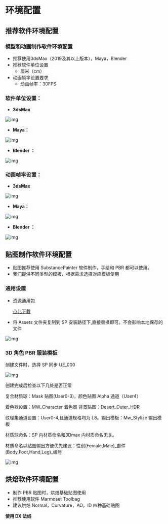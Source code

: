# 环境配置

## 推荐软件环境配置

### 模型和动画制作软件环境配置

- 推荐使用3dsMax（2019及其以上版本），Maya，Blender
- 推荐软件单位设置
  - 厘米（cm）
- 动画帧率设置要求
  - 动画帧率：30FPS

### 软件单位设置：  

-  **3dsMax**

![img](https://arkimg.ark.online/1689238733632-9.png)

- **Maya：**    

![img](https://arkimg.ark.online/1689238733631-1.png)

- **Blender ：**                                              

![img](https://arkimg.ark.online/1689238733631-2.png)

### 动画帧率设置：

-  **3dsMax**

![img](https://arkimg.ark.online/1691465334372-1.png)

- **Maya：**

![img](https://arkimg.ark.online/1689238733631-4.png)

- **Blender ：** 

![img](https://arkimg.ark.online/1689238733631-5.png)

## 贴图制作软件环境配置

- 贴图推荐使用 SubstancePainter 软件制作，手绘和 PBR 都可以使用。
- 我们提供不同类型的模板，根据需求选择对应模板使用

### 通用设置

- 资源通用包
  
  [点此下载](![](https://arkimg.ark.online/%E8%B4%B4%E5%9B%BE%E5%88%B6%E4%BD%9C%E8%BD%AF%E4%BB%B6%E7%8E%AF%E5%A2%83%E9%85%8D%E7%BD%AE.zip)) 
- 将 Assets 文件夹复制到 SP 安装路径下,直接替换即可。不会影响本地保存的文件

![img](https://arkimg.ark.online/1689238733631-6.png)

### 3D 角色 PBR 服装模板

创建文件时，选择 SP 同步 UE_000

![img](https://arkimg.ark.online/1689238733631-7.png)

创建完成后检查以下几处是否正常

复合材质球：Mask 贴图(User0-3)，颜色贴图 Alpha 通道（User4）

着色器设置：MW_Character 着色器    背景贴图：Desert_Outer_HDR

纹理集通道设置：User0-4,且通道规格均为 L8。输出模板：Mw_Stylize 输出模板

材质球命名：SP 内材质命名和3Dmax 内材质命名无关。

材质命名以贴图输出方便优先建议：性别(Female,Male)_部件(Body,Foot,Hand,Leg)_编号

![img](https://arkimg.ark.online/1689238733632-8.png)

## 烘焙软件环境配置

- 制作 PBR 贴图时，烘焙基础贴图使用
- 推荐使用软件 Marmoset Toolbag
- 建议烘焙 Normal，Curvature，AO，ID 四种基础贴图

**使用 DX 法线**